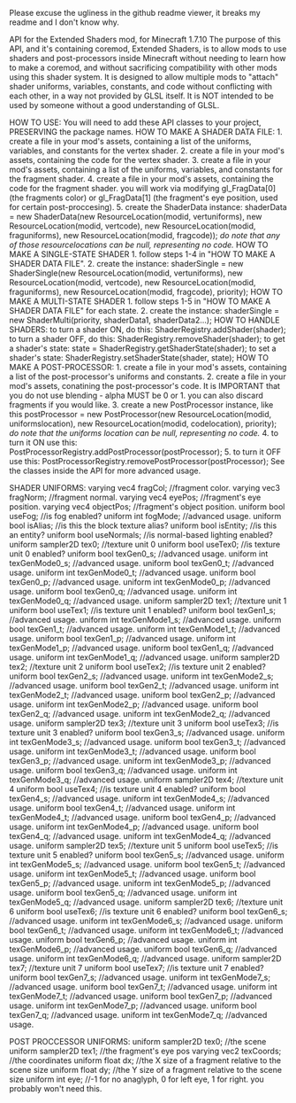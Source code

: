 Please excuse the ugliness in the github readme viewer, it breaks my readme and I don't know why.

API for the Extended Shaders mod, for Minecraft 1.7.10
The purpose of this API, and it's containing coremod, Extended Shaders, is to allow mods to use shaders and post-processors inside Minecraft without needing to learn how to make a coremod, and without sacrificing compatibility with other mods using this shader system.
It is designed to allow multiple mods to "attach" shader uniforms, variables, constants, and code without conflicting with each other, in a way not provided by GLSL itself.
It is NOT intended to be used by someone without a good understanding of GLSL.

HOW TO USE:	
	You will need to add these API classes to your project, PRESERVING the package names.
	HOW TO MAKE A SHADER DATA FILE:
		1. create a file in your mod's assets, containing a list of the uniforms, variables, and constants for the vertex shader.
		2. create a file in your mod's assets, containing the code for the vertex shader.
		3. create a file in your mod's assets, containing a list of the uniforms, variables, and constants for the fragment shader.
		4. create a file in your mod's assets, containing the code for the fragment shader. you will work via modifying gl_FragData[0] (the fragments color) or gl_FragData[1] (the fragment's eye position, used for certain post-proccesing).
		5. create the ShaderData instance:
			shaderData = new ShaderData(new ResourceLocation(modid, vertuniforms), new ResourceLocation(modid, vertcode), new ResourceLocation(modid, fraguniforms), new ResourceLocation(modid, fragcode));
			*do note that any of those resourcelocations can be null, representing no code.*
	HOW TO MAKE A SINGLE-STATE SHADER
		1. follow steps 1-4 in "HOW TO MAKE A SHADER DATA FILE".
		2. create the instance:
			shaderSingle = new ShaderSingle(new ResourceLocation(modid, vertuniforms), new ResourceLocation(modid, vertcode), new ResourceLocation(modid, fraguniforms), new ResourceLocation(modid, fragcode), priority);
	HOW TO MAKE A MULTI-STATE SHADER
		1. follow steps 1-5 in "HOW TO MAKE A SHADER DATA FILE" for each state.
		2. create the instance:
			shaderSingle = new ShaderMulti(priority, shaderData1, shaderData2...);
	HOW TO HANDLE SHADERS:
		to turn a shader ON, do this:
			ShaderRegistry.addShader(shader);
		to turn a shader OFF, do this:
			ShaderRegistry.removeShader(shader);
		to get a shader's state:
			state = ShaderRegistry.getShaderState(shader);
		to set a shader's state:
			ShaderRegistry.setShaderState(shader, state);
	HOW TO MAKE A POST-PROCESSOR:
		1. create a file in your mod's assets, containing a list of the post-processor's uniforms and constants.
		2. create a file in your mod's assets, conatining the post-processor's code.
			It is IMPORTANT that you do not use blending - alpha MUST be 0 or 1. you can also discard fragments if you would like.
		3. create a new PostProcessor instance, like this
			postProcessor = new PostProcessor(new ResourceLocation(modid, uniformslocation), new ResourceLocation(modid, codelocation), priority);
			*do note that the uniforms location can be null, representing no code.*
		4. to turn it ON use this:
			PostProcessorRegistry.addPostProcessor(postProcessor);
		5. to turn it OFF use this:
			PostProcessorRegistry.removePostProcessor(postProcessor);
See the classes inside the API for more advanced usage.

SHADER UNIFORMS:
varying vec4 fragCol; //fragment color.
varying vec3 fragNorm; //fragment normal.
varying vec4 eyePos; //fragment's eye position.
varying vec4 objectPos; //fragment's object position.
uniform bool useFog; //is fog enabled?
uniform int fogMode; //advanced usage.
uniform bool isAlias; //is this the block texture alias?
uniform bool isEntity; //is this an entity?
uniform bool useNormals; //is normal-based lighting enabled?
uniform sampler2D tex0; //texture unit 0
uniform bool useTex0; //is texture unit 0 enabled?
uniform bool texGen0_s; //advanced usage.
uniform int texGenMode0_s; //advanced usage.
uniform bool texGen0_t; //advanced usage.
uniform int texGenMode0_t; //advanced usage.
uniform bool texGen0_p; //advanced usage.
uniform int texGenMode0_p; //advanced usage.
uniform bool texGen0_q; //advanced usage.
uniform int texGenMode0_q; //advanced usage.
uniform sampler2D tex1; //texture unit 1
uniform bool useTex1; //is texture unit 1 enabled?
uniform bool texGen1_s; //advanced usage.
uniform int texGenMode1_s; //advanced usage.
uniform bool texGen1_t; //advanced usage.
uniform int texGenMode1_t; //advanced usage.
uniform bool texGen1_p; //advanced usage.
uniform int texGenMode1_p; //advanced usage.
uniform bool texGen1_q; //advanced usage.
uniform int texGenMode1_q; //advanced usage.
uniform sampler2D tex2; //texture unit 2
uniform bool useTex2; //is texture unit 2 enabled?
uniform bool texGen2_s; //advanced usage.
uniform int texGenMode2_s; //advanced usage.
uniform bool texGen2_t; //advanced usage.
uniform int texGenMode2_t; //advanced usage.
uniform bool texGen2_p; //advanced usage.
uniform int texGenMode2_p; //advanced usage.
uniform bool texGen2_q; //advanced usage.
uniform int texGenMode2_q; //advanced usage.
uniform sampler2D tex3; //texture unit 3
uniform bool useTex3; //is texture unit 3 enabled?
uniform bool texGen3_s; //advanced usage.
uniform int texGenMode3_s; //advanced usage.
uniform bool texGen3_t; //advanced usage.
uniform int texGenMode3_t; //advanced usage.
uniform bool texGen3_p; //advanced usage.
uniform int texGenMode3_p; //advanced usage.
uniform bool texGen3_q; //advanced usage.
uniform int texGenMode3_q; //advanced usage.
uniform sampler2D tex4; //texture unit 4
uniform bool useTex4; //is texture unit 4 enabled?
uniform bool texGen4_s; //advanced usage.
uniform int texGenMode4_s; //advanced usage.
uniform bool texGen4_t; //advanced usage.
uniform int texGenMode4_t; //advanced usage.
uniform bool texGen4_p; //advanced usage.
uniform int texGenMode4_p; //advanced usage.
uniform bool texGen4_q; //advanced usage.
uniform int texGenMode4_q; //advanced usage.
uniform sampler2D tex5; //texture unit 5
uniform bool useTex5; //is texture unit 5 enabled?
uniform bool texGen5_s; //advanced usage.
uniform int texGenMode5_s; //advanced usage.
uniform bool texGen5_t; //advanced usage.
uniform int texGenMode5_t; //advanced usage.
uniform bool texGen5_p; //advanced usage.
uniform int texGenMode5_p; //advanced usage.
uniform bool texGen5_q; //advanced usage.
uniform int texGenMode5_q; //advanced usage.
uniform sampler2D tex6; //texture unit 6
uniform bool useTex6; //is texture unit 6 enabled?
uniform bool texGen6_s; //advanced usage.
uniform int texGenMode6_s; //advanced usage.
uniform bool texGen6_t; //advanced usage.
uniform int texGenMode6_t; //advanced usage.
uniform bool texGen6_p; //advanced usage.
uniform int texGenMode6_p; //advanced usage.
uniform bool texGen6_q; //advanced usage.
uniform int texGenMode6_q; //advanced usage.
uniform sampler2D tex7; //texture unit 7
uniform bool useTex7; //is texture unit 7 enabled?
uniform bool texGen7_s; //advanced usage.
uniform int texGenMode7_s; //advanced usage.
uniform bool texGen7_t; //advanced usage.
uniform int texGenMode7_t; //advanced usage.
uniform bool texGen7_p; //advanced usage.
uniform int texGenMode7_p; //advanced usage.
uniform bool texGen7_q; //advanced usage.
uniform int texGenMode7_q; //advanced usage.

POST PROCCESSOR UNIFORMS:
uniform sampler2D tex0; //the scene
uniform sampler2D tex1; //the fragment's eye pos
varying vec2 texCoords; //the coordinates
uniform float dx; //the X size of a fragment relative to the scene size
uniform float dy; //the Y size of a fragment relative to the scene size
uniform int eye; //-1 for no anaglyph, 0 for left eye, 1 for right. you probably won't need this.
